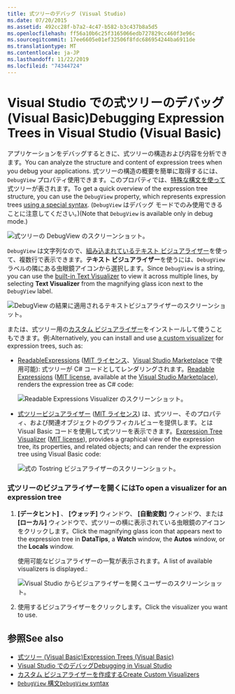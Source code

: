 ```yaml
---
title: 式ツリーのデバッグ (Visual Studio)
ms.date: 07/20/2015
ms.assetid: 492cc28f-b7a2-4c47-b582-b3c437b8a5d5
ms.openlocfilehash: ff56a10b6c25f3165066edb727829cc460f3e96c
ms.sourcegitcommit: 17ee6605e01ef32506f8fdc686954244ba6911de
ms.translationtype: MT
ms.contentlocale: ja-JP
ms.lasthandoff: 11/22/2019
ms.locfileid: "74344724"
---
```

# <a name="debugging-expression-trees-in-visual-studio-visual-basic"></a><span data-ttu-id="d1383-102">Visual Studio での式ツリーのデバッグ (Visual Basic)</span><span class="sxs-lookup"><span data-stu-id="d1383-102">Debugging Expression Trees in Visual Studio (Visual Basic)</span></span>
<span data-ttu-id="d1383-103">アプリケーションをデバッグするときに、式ツリーの構造および内容を分析できます。</span><span class="sxs-lookup"><span data-stu-id="d1383-103">You can analyze the structure and content of expression trees when you debug your applications.</span></span> <span data-ttu-id="d1383-104">式ツリーの構造の概要を簡単に取得するには、`DebugView` プロパティ使用できます。このプロパティでは、[特殊な構文を使って](debugview-syntax.md)式ツリーが表されます。</span><span class="sxs-lookup"><span data-stu-id="d1383-104">To get a quick overview of the expression tree structure, you can use the `DebugView` property, which represents expression trees [using a special syntax](debugview-syntax.md).</span></span> <span data-ttu-id="d1383-105">(`DebugView` はデバッグ モードでのみ使用できることに注意してください。)</span><span class="sxs-lookup"><span data-stu-id="d1383-105">(Note that `DebugView` is available only in debug mode.)</span></span>  

![式ツリーの DebugView のスクリーンショット。](media/debugging-expression-trees-in-visual-studio/debugview-visual-basic.png)

<span data-ttu-id="d1383-107">`DebugView` は文字列なので、[組み込まれているテキスト ビジュアライザー](https://docs.microsoft.com/visualstudio/debugger/view-strings-visualizer#open-a-string-visualizer)を使って、複数行で表示できます。**テキスト ビジュアライザー**を使うには、`DebugView` ラベルの隣にある虫眼鏡アイコンから選択します。</span><span class="sxs-lookup"><span data-stu-id="d1383-107">Since `DebugView` is a string, you can use the [built-in Text Visualizer](https://docs.microsoft.com/visualstudio/debugger/view-strings-visualizer#open-a-string-visualizer) to view it across multiple lines, by selecting **Text Visualizer** from the magnifying glass icon next to the `DebugView` label.</span></span>

 ![DebugView の結果に適用されるテキストビジュアライザーのスクリーンショット。](media/debugging-expression-trees-in-visual-studio/string-visualizer-vb.png)

<span data-ttu-id="d1383-109">または、式ツリー用の[カスタム ビジュアライザー](https://docs.microsoft.com/visualstudio/debugger/create-custom-visualizers-of-data)をインストールして使うこともできます。例:</span><span class="sxs-lookup"><span data-stu-id="d1383-109">Alternatively, you can install and use [a custom visualizer](https://docs.microsoft.com/visualstudio/debugger/create-custom-visualizers-of-data) for expression trees, such as:</span></span>

- <span data-ttu-id="d1383-110">[ReadableExpressions](https://github.com/agileobjects/ReadableExpressions) ([MIT ライセンス](https://github.com/agileobjects/ReadableExpressions/blob/master/LICENSE.md)、[Visual Studio Marketplace](https://marketplace.visualstudio.com/items?itemName=vs-publisher-1232914.ReadableExpressionsVisualizers) で使用可能): 式ツリーが C# コードとしてレンダリングされます。</span><span class="sxs-lookup"><span data-stu-id="d1383-110">[Readable Expressions](https://github.com/agileobjects/ReadableExpressions) ([MIT license](https://github.com/agileobjects/ReadableExpressions/blob/master/LICENSE.md), available at the [Visual Studio Marketplace](https://marketplace.visualstudio.com/items?itemName=vs-publisher-1232914.ReadableExpressionsVisualizers)), renders the expression tree as C# code:</span></span>

  ![Readable Expressions Visualizer のスクリーンショット。](media/debugging-expression-trees-in-visual-studio/readable-expressions-visualizer.png)

- <span data-ttu-id="d1383-112">[式ツリービジュアライザー](https://github.com/zspitz/ExpressionToString#visual-studio-debugger-visualizer-for-expression-trees) ([MIT ライセンス](https://github.com/zspitz/ExpressionToString/blob/master/LICENSE)) は、式ツリー、そのプロパティ、および関連オブジェクトのグラフィカルビューを提供します。とは Visual Basic コードを使用して式ツリーを表示できます。</span><span class="sxs-lookup"><span data-stu-id="d1383-112">[Expression Tree Visualizer](https://github.com/zspitz/ExpressionToString#visual-studio-debugger-visualizer-for-expression-trees) ([MIT license](https://github.com/zspitz/ExpressionToString/blob/master/LICENSE)), provides a graphical view of the expression tree, its properties, and related objects; and can render the expression tree using Visual Basic code:</span></span>

  ![式の Tostring ビジュアライザーのスクリーンショット。](media/debugging-expression-trees-in-visual-studio/expression-to-string-visualizer-vb.png)

### <a name="to-open-a-visualizer-for-an-expression-tree"></a><span data-ttu-id="d1383-114">式ツリーのビジュアライザーを開くには</span><span class="sxs-lookup"><span data-stu-id="d1383-114">To open a visualizer for an expression tree</span></span>  
  
1. <span data-ttu-id="d1383-115">**[データヒント]** 、 **[ウォッチ]** ウィンドウ、 **[自動変数]** ウィンドウ、または **[ローカル]** ウィンドウで、式ツリーの横に表示されている虫眼鏡のアイコンをクリックします。</span><span class="sxs-lookup"><span data-stu-id="d1383-115">Click the magnifying glass icon that appears next to the expression tree in **DataTips**, a **Watch** window, the **Autos** window, or the **Locals** window.</span></span>  
  
    <span data-ttu-id="d1383-116">使用可能なビジュアライザーの一覧が表示されます。</span><span class="sxs-lookup"><span data-stu-id="d1383-116">A list of available visualizers is displayed.:</span></span> 

    ![Visual Studio からビジュアライザーを開くユーザーのスクリーンショット。](media/debugging-expression-trees-in-visual-studio/expression-tree-visualizers-vb.png)

2. <span data-ttu-id="d1383-118">使用するビジュアライザーをクリックします。</span><span class="sxs-lookup"><span data-stu-id="d1383-118">Click the visualizer you want to use.</span></span>  

## <a name="see-also"></a><span data-ttu-id="d1383-119">参照</span><span class="sxs-lookup"><span data-stu-id="d1383-119">See also</span></span>

- [<span data-ttu-id="d1383-120">式ツリー (Visual Basic)</span><span class="sxs-lookup"><span data-stu-id="d1383-120">Expression Trees (Visual Basic)</span></span>](../../../../visual-basic/programming-guide/concepts/expression-trees/index.md)
- [<span data-ttu-id="d1383-121">Visual Studio でのデバッグ</span><span class="sxs-lookup"><span data-stu-id="d1383-121">Debugging in Visual Studio</span></span>](/visualstudio/debugger/debugger-feature-tour)
- [<span data-ttu-id="d1383-122">カスタム ビジュアライザーを作成する</span><span class="sxs-lookup"><span data-stu-id="d1383-122">Create Custom Visualizers</span></span>](/visualstudio/debugger/create-custom-visualizers-of-data)
- [<span data-ttu-id="d1383-123">`DebugView` 構文</span><span class="sxs-lookup"><span data-stu-id="d1383-123">`DebugView` syntax</span></span>](debugview-syntax.md)
